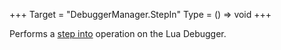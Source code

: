 +++
Target = "DebuggerManager.StepIn"
Type = () => void
+++

Performs a [step into](https://developer.roblox.com/articles/Lua-debugger) operation on the Lua Debugger.